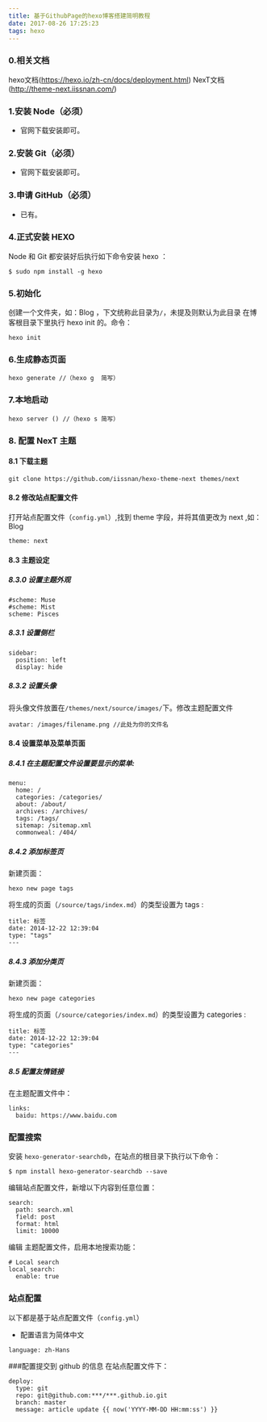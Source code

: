 ```yaml
---
title: 基于GithubPage的hexo博客搭建简明教程
date: 2017-08-26 17:25:23
tags: hexo
---
```

### 0.相关文档
hexo文档(https://hexo.io/zh-cn/docs/deployment.html)
NexT文档(http://theme-next.iissnan.com/)
### 1.安装 Node（必须）  
- 官网下载安装即可。
### 2.安装 Git（必须）  
- 官网下载安装即可。
### 3.申请 GitHub（必须）  
- 已有。
### 4.正式安装 HEXO
Node 和 Git 都安装好后执行如下命令安装 hexo ：
```
$ sudo npm install -g hexo
```
### 5.初始化
创建一个文件夹，如：Blog ，下文统称此目录为`/`，未提及则默认为此目录
在博客根目录下里执行 hexo init 的。命令：
```
hexo init
```
### 6.生成静态页面
```
hexo generate //（hexo g  简写）   
```
### 7.本地启动
```
hexo server () //（hexo s 简写）
```
### 8. 配置 NexT 主题
#### 8.1 下载主题
```
git clone https://github.com/iissnan/hexo-theme-next themes/next
```
#### 8.2 修改站点配置文件
打开站点配置文件（`config.yml`）,找到 theme 字段，并将其值更改为 next ,如：Blog
```
theme: next
```
#### 8.3 主题设定
##### 8.3.0 设置主题外观
```
#scheme: Muse
#scheme: Mist
scheme: Pisces
```
##### 8.3.1 设置侧栏
```
sidebar:
  position: left
  display: hide
```
##### 8.3.2 设置头像
将头像文件放置在`/themes/next/source/images/`下。修改主题配置文件
```
avatar: /images/filename.png //此处为你的文件名
```
#### 8.4 设置菜单及菜单页面
##### 8.4.1 在主题配置文件设置要显示的菜单:
```
menu:
  home: /
  categories: /categories/
  about: /about/
  archives: /archives/
  tags: /tags/
  sitemap: /sitemap.xml
  commonweal: /404/
```
##### 8.4.2 添加标签页
新建页面：
```
hexo new page tags
```
将生成的页面（`/source/tags/index.md`）的类型设置为 tags :
```
title: 标签
date: 2014-12-22 12:39:04
type: "tags"
---
```
##### 8.4.3 添加分类页
新建页面：
```
hexo new page categories
```
将生成的页面（`/source/categories/index.md`）的类型设置为 categories :
```
title: 标签
date: 2014-12-22 12:39:04
type: "categories"
---
```
##### 8.5 配置友情链接
在主题配置文件中：
```
links:
  baidu: https://www.baidu.com
```
### 配置搜索
安装 `hexo-generator-searchdb`，在站点的根目录下执行以下命令：
```
$ npm install hexo-generator-searchdb --save
```
编辑站点配置文件，新增以下内容到任意位置：
```
search:
  path: search.xml
  field: post
  format: html
  limit: 10000
```
编辑 主题配置文件，启用本地搜索功能：
```
# Local search
local_search:
  enable: true
```

### 站点配置
以下都是基于站点配置文件（`config.yml`）
- 配置语言为简体中文
```
language: zh-Hans
```

###配置提交到 github 的信息
在站点配置文件下：
```
deploy:
  type: git
  repo: git@github.com:***/***.github.io.git
  branch: master
  message: article update {{ now('YYYY-MM-DD HH:mm:ss') }}
```